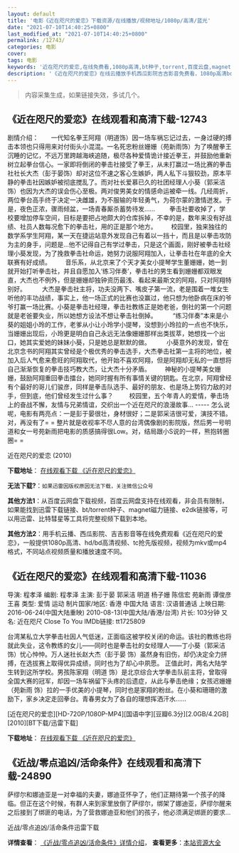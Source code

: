 ```yaml
---
layout: default
title: '电影《近在咫尺的爱恋》下载资源/在线播放/视频地址/1080p/高清/蓝光'
date: "2021-07-10T14:40:25+0800"
last_modified_at: "2021-07-10T14:40:25+0800"
permalink: /12743/
categories: 电影
cover:
tags: 电影
keywords: '近在咫尺的爱恋,在线免费看,1080p高清,bt种子,torrent,百度云盘,magnet,磁力链,迅雷下载资源'
description: '《近在咫尺的爱恋》在线云播放手机西瓜影院吉吉影音免费看，1080p高清bd/hd未删减完整版和tc抢先枪版，mkv/mp4格式，附带bt/torrent种子、magnet/磁力链、百度云盘、网盘资源迅雷下载链接'
---
```


>内容采集生成，如果链接失效，多试几个。


## 《近在咫尺的爱恋》在线观看和高清下载-12743

剧情介绍：　　一代知名拳王阿翔（明道饰）因一场车祸忘记过去，一身过硬的搏击本领也只得用来对付街头小混混。一名死忠粉丝姗姗（苑新雨饰）为了唤醒拳王沉睡的记忆，不远万里跨越海峡追随，极尽各种爱情诡计接近拳王，并鼓励他重新树立起拳台信心。一家即将倒闭的拳击社接受了拳王，从未打赢过一场比赛的拳击社社长大杰（彭于晏饰）却对这位不速之客心生嫉妒，两人私下斗狠较劲，原本平静的拳击社因嫉妒被彻底搅乱了。而对社长爱慕已久的社团经理人小葵（郭采洁饰）也因为大杰的误会伤心至极。两对俊男美女的情感命运被牵一线。几经周折，两位拳台高手终于决定一决雌雄，为不服输的年轻勇气，为荷尔蒙的激情迸发。于是，夜色正浓，骤雨倾盆，一场青春厮杀蓄势待发…… 　　拳击社要收掉了，学校要增加停车空间，目标是要把占地颇大的仓库拆掉，不幸的是，数年来没有好战绩、社员人数每况愈下的拳击社，用的正是那个地方。 　　校园里，独来独往的数学系学生阿翔，某一天在捷运站意外发现自己有着以一挡十，而且是以拳击攻防为主的身手，问题是…他不记得自己有学过拳击，只是这个画面，刚好被拳击社经理小葵发现，为了挽救拳击社命运，她努力说服阿翔加入，让拳击社在年底的全大联赛有好成绩。 　　音乐系，从北京来了个天才美女小提琴学生董姗姗，她一到就开始打听拳击社，并且自愿加入‘练习伴奏’，拳击社的男生看到姗姗都双眼发直，大杰也不例外，但是姗姗却独钟资历最浅、看起来最斯文的阿翔，只对阿翔特别好。  　　大杰是拳击社主将，功夫没两下、嘴皮子第一流，老是围着一堆女生听他的丰功战绩，事实上，他一场正式的比赛也没赢过，他只想为他卧病在床的爷爷打赢一场比赛。小葵是拳击社经理，拳击社教练正是她老爸，倒社的第一个问题就是老爸要失业，所以她想方设法不想让拳击社倒掉。  　　“练习伴奏”本来是小葵的姐姐小玲的工作，老爹从小让小玲学小提琴，没想到小玲拉的一点也不快乐，当姗姗出现后，小玲更是明白自己永远无法像姗姗那样出类拔萃，她想找一个出口，她其实爱她的妹妹小葵，只是她总是默默的做。  　　小葵意外的发现，曾在北京念书的阿翔其实曾经是个极优秀的拳击选手，大杰拳击社第一主将的地位，被加入后人气愈来愈旺的阿翔取代，他开始不喜欢阿翔，但是阿翔却无私的一直想将自己渐渐恢复的拳击技巧教大杰，让大杰十分矛盾。 　　神秘的小提琴美女姗姗，鼓励阿翔重回拳击擂台，她同时握有所有事情关键的钥匙。在北京，阿翔曾经有个最好的哥儿们骏彦，同样是拳击队选手、最好的朋友、也是场上势钧力敌的对手，但到底，他们曾经发生过什么事？  　　校园里，五个年青人的爱情，拳击场上的奋战不懈，友情与兄弟情谊，交织出一个近在咫尺的浪漫故事… ----- 怎么说呢，电影有两亮点：一是彭于晏很壮，身材很好；二是郭采洁很可爱，演技不错。对，再没有了= = 整片就是收视率不尽人意的台湾偶像剧的影院版，然后男一号明道和女一号苑新雨把电影的质感搞得很Low。对，结局跟小S说的一样，熊抱转圈圈= =


近在咫尺的爱恋 (2010)

**下载地址**： [在线观看下载 《近在咫尺的爱恋》](https://www.btbtdy.me/btdy/dy6579.html) 


**无法下载?**：`如果迅雷因版权原因无法下载，关注微信公众号 `

**其他方法1**：从百度云网盘下载视频，百度云网盘支持在线观看，非会员有限制，如果能找到迅雷下载链接、bt/torrent种子、magnet磁力链接、e2dk链接等，可以用迅雷、比特彗星等工具将完整视频下载到本地。

**其他方法2**：用手机云播、西瓜影院、吉吉影音等在线免费观看《近在咫尺的爱恋》，一般提供1080p高清、hd/bd高清视频、tc抢先版视频，视频为mkv或mp4格式，不同站点视频质量和播放速度不同。


## 《近在咫尺的爱恋》在线观看和高清下载-11036

导演: 程孝泽 编剧: 程孝泽 主演: 彭于晏 郭采洁 明道 杨子姗 陈信宏 苑新雨 谭俊彦 王喜 类型: 爱情 运动 制片国家/地区: 香港 中国大陆 语言: 汉语普通话 上映日期: 2016-06-24(中国大陆重映) 2010-08-13(中国大陆/香港/台湾) 片长: 103分钟 又名: 近在咫尺 Close To You IMDb链接: tt1725809

台湾某私立大学拳击社因人气低迷，正面临这被学校关闭的命运。该社的教练也将就此失业，这令教练的女儿——同时也是拳击社的女经理人——丁小葵（郭采洁 饰）忧心忡忡。万人迷社长赵大杰（彭于晏 饰）虽然身有旧伤，却仍决定全力拼搏，在选拔赛上取得优异成绩，同时也为了却心中夙愿。 正值此时，两名大陆学生转到这所学校。男孩陈家翔（明道 饰）是北京综合大学拳击队前主将，曾取得全国大赛的冠军，却因一场车祸留下头疼的后遗症，从此与拳击绝缘；女孩迟姗姗（苑新雨 饰）拉的一手优美的小提琴，同时也是家翔的粉丝。在小葵和珊珊的激励下，家乡决定走回拳台。青春男女为了各自的理想挥洒汗水……


[近在咫尺的爱恋][HD-720P/1080P-MP4][国语中字][豆瓣6.3分][2.0GB/4.2GB][2010][BT下载/迅雷下载]

**下载地址**： [在线观看下载 《近在咫尺的爱恋》](https://www.btdx8.com/torrent/close_to_you_2010.html) 


## 《近战/零点追凶/活命条件》在线观看和高清下载-24890

萨缪尔和娜迪亚是一对幸福的夫妻，娜迪亚怀孕了，他们正期待第一个孩子的降临。但正在这个时候，有群人来到家里放倒了萨缪尔，绑架了娜迪亚，萨缪尔醒来之后接到了绑匪的电话，为了营救娜迪亚和他们的孩子，他必须满足绑匪的要求&hellip;


近战/零点追凶/活命条件迅雷下载

**详情查看**： [《近战/零点追凶/活命条件》详情介绍](/movie/24890/)， **查看更多**：[本站资源大全](/movie/t/all/)


